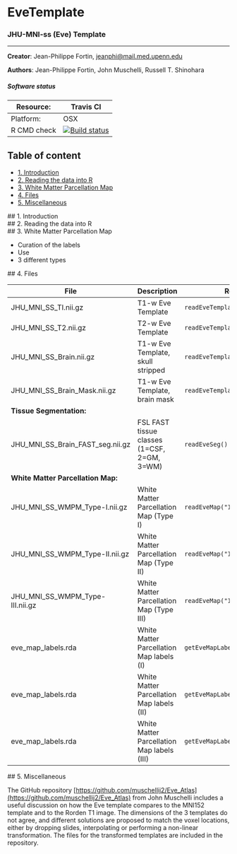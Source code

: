 # EveTemplate
### JHU-MNI-ss (Eve) Template
--------

**Creator**: Jean-Philippe Fortin, jeanphi@mail.med.upenn.edu

**Authors**: Jean-Philippe Fortin, John Muschelli, Russell T. Shinohara

##### Software status

| Resource:      | Travis CI     |
| -------------  |  ------------- |
| Platform:      | OSX       |
| R CMD check    | <a href="https://travis-ci.org/Jfortin1/EveTemplate"><img src="https://travis-ci.org/Jfortin1/EveTemplate.svg?branch=master" alt="Build status"></a> |


## Table of content
- [1. Introduction](#id-section1)
- [2. Reading the data into R](#id-section2)
- [3. White Matter Parcellation Map](#id-section4)
- [4. Files](#id-section4)
- [5. Miscellaneous](#id-section5)


<div id='id-section1'/>
## 1. Introduction

<div id='id-section2'/>
## 2. Reading the data into R

<div id='id-section3'/>
## 3. White Matter Parcellation Map

- Curation of the labels
- Use 
- 3 different types

<div id='id-section4'/>
## 4. Files

| File      | Description     | Reader | 
| -------------  | -------------  | -------------  |
| JHU_MNI_SS_TI.nii.gz    | T1-w Eve Template |  `readEveTemplate("T1")`| 
| JHU_MNI_SS_T2.nii.gz    | T2-w Eve Template |  `readEveTemplate("T2")`| 
| JHU_MNI_SS_Brain.nii.gz | T1-w Eve Template, skull stripped  |  `readEveTemplate("Brain")`| 
| JHU_MNI_SS_Brain_Mask.nii.gz    | T1-w Eve Template, brain mask |  `readEveTemplate("Brain_Mask")`| 
|**Tissue Segmentation:**  | | |
| JHU_MNI_SS_Brain_FAST_seg.nii.gz    | FSL FAST tissue classes (1=CSF, 2=GM, 3=WM) |  `readEveSeg()`| 
|**White Matter Parcellation Map:**  | | |
| JHU_MNI_SS_WMPM_Type-I.nii.gz    | White Matter Parcellation Map (Type I) |  `readEveMap("I")`| 
| JHU_MNI_SS_WMPM_Type-II.nii.gz    | White Matter Parcellation Map (Type II) |  `readEveMap("II")`| 
| JHU_MNI_SS_WMPM_Type-III.nii.gz    | White Matter Parcellation Map (Type III) |  `readEveMap("III")`|
| eve_map_labels.rda    | White Matter Parcellation Map labels (I) |  `getEveMapLabels("I")`|
| eve_map_labels.rda    | White Matter Parcellation Map labels (II) |  `getEveMapLabels("II")`|
| eve_map_labels.rda    | White Matter Parcellation Map labels (III) |  `getEveMapLabels("III")`|

<div id='id-section5'/>
## 5. Miscellaneous

The GitHub repository [https://github.com/muschellij2/Eve_Atlas](https://github.com/muschellij2/Eve_Atlas) from John Muschelli includes a useful discussion on how the Eve template compares to the MNI152 template and to the Rorden T1 image. The dimensions of the 3 templates do not agree, and different solutions are proposed to match the voxel locations, either by dropping slides, interpolating or performing a non-linear transformation. The files for the transformed templates are included in the repository. 


